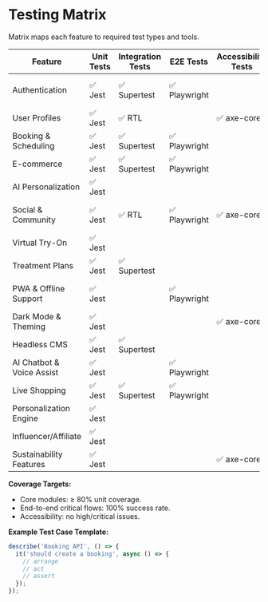 # Testing Matrix

Matrix maps each feature to required test types and tools.

| Feature                   | Unit Tests | Integration Tests | E2E Tests    | Accessibility Tests | Tooling                     |
| ------------------------- | ---------- | ----------------- | ------------ | ------------------- | --------------------------- |
| Authentication            | ✅ Jest     | ✅ Supertest       | ✅ Playwright |                     | Jest, React Testing Library |
| User Profiles             | ✅ Jest     | ✅ RTL             |              | ✅ axe-core          | Jest, RTL, axe-core         |
| Booking & Scheduling      | ✅ Jest     | ✅ Supertest       | ✅ Playwright |                     | Playwright, Supertest       |
| E-commerce                | ✅ Jest     | ✅ Supertest       | ✅ Playwright |                     | Jest, Playwright            |
| AI Personalization        | ✅ Jest     |                   |              |                     | Jest                        |
| Social & Community        | ✅ Jest     | ✅ RTL             | ✅ Playwright | ✅ axe-core          | RTL, Playwright, axe-core   |
| Virtual Try-On            | ✅ Jest     |                   |              |                     | Jest                        |
| Treatment Plans           | ✅ Jest     | ✅ Supertest       |              |                     | Jest, Supertest             |
| PWA & Offline Support     | ✅ Jest     |                   | ✅ Playwright |                     | Workbox testing, Playwright |
| Dark Mode & Theming       | ✅ Jest     |                   |              | ✅ axe-core          | RTL, axe-core               |
| Headless CMS              | ✅ Jest     | ✅ Supertest       |              |                     | Supertest                   |
| AI Chatbot & Voice Assist | ✅ Jest     |                   | ✅ Playwright |                     | Jest, Playwright            |
| Live Shopping             | ✅ Jest     | ✅ Supertest       | ✅ Playwright |                     | Playwright, Supertest       |
| Personalization Engine    | ✅ Jest     |                   |              |                     | Jest                        |
| Influencer/Affiliate      | ✅ Jest     |                   |              |                     | Jest                        |
| Sustainability Features   | ✅ Jest     |                   |              | ✅ axe-core          | Jest, axe-core              |

**Coverage Targets:**

* Core modules: ≥ 80% unit coverage.
* End-to-end critical flows: 100% success rate.
* Accessibility: no high/critical issues.

**Example Test Case Template:**

```js
describe('Booking API', () => {
  it('should create a booking', async () => {
    // arrange
    // act
    // assert
  });
}); 
